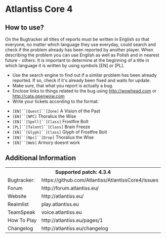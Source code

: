 Atlantiss Core 4
================================

How to use?
-------------------------
On the Bugtracker all titles of reports must be written in English so that everyone, no matter which language they use everyday, could search and check if the problem already has been reported by another player. When describing the problem you can use English as well as Polish and in nearest future - others. It is important to determine at the beginning of a title in which language it is written by using symbols [EN] or [PL].

 - Use the search engine to find out if a similar problem has been already reported. If so, check if it's already been fixed and waits for update.
 - Make sure, that what you report is actually a bug.
 - Enclose links to things related to the bug using http://wowhead.com or http://cata.openwow.com
 - Write your tickets according to the format:<br>
  * `[EN]``[Quest]``[Zone]` A Vision of the Past<br>
  * `[EN]``[NPC]` Thoralius the Wise<br>
  * `[EN]``[Spell]``[Class]` Frostfire Bolt<br>
  * `[PL]``[Talent]``[Class]` Brain Freeze<br>
  * `[EN]``[Glyph]``[Class]` Glyph of Frostfire Bolt<br>
  * `[EN]``[Npc]``[Drop]` Thoralius the Wise<br>
  * `[EN]``[Web]` Armory doesnt work


Additional Information
-------------------------
<table>
  <tr>
    <th colspan="2">Supported patch: 4.3.4</th>
  </tr>
  <tr>
    <td>Bugtracker:</td><td>https://github.com/Atlantiss/AtlantissCore4/issues</td>
  </tr>
  <tr>
    <td>Forum</td><td>http://forum.atlantiss.eu/</td>
  </tr>
  <tr>
    <td>Website</td><td>http://atlantiss.eu/</td>
  </tr>
  <tr>
    <td>Realmlist</td><td>play.atlantiss.eu</td>
  </tr>
  <tr>
    <td>TeamSpeak</td><td>voice.atlantiss.eu</td>
  </tr>
  <tr>
    <td>How To Play</td><td>http://atlantiss.eu/pages/1</td>
  </tr>
  <tr>
    <td>Changelog</td><td>http://atlantiss.eu/changelog</td>
  </tr>
</table>

